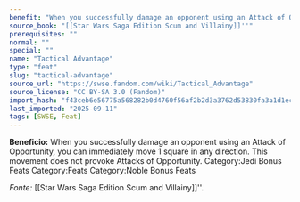 ```yaml
---
benefit: "When you successfully damage an opponent using an Attack of Opportunity, you can immediately move 1 square in any direction. This movement does not provoke Attacks of Opportunity. Category:Jedi Bonus Feats Category:Feats Category:Noble Bonus Feats"
source_book: "[[Star Wars Saga Edition Scum and Villainy]]''"
prerequisites: ""
normal: ""
special: ""
name: "Tactical Advantage"
type: "feat"
slug: "tactical-advantage"
source_url: "https://swse.fandom.com/wiki/Tactical_Advantage"
source_license: "CC BY-SA 3.0 (Fandom)"
import_hash: "f43ceb6e56775a568282b0d4760f56af2b2d3a3762d53830fa3a1d1ecbc41ab6"
last_imported: "2025-09-11"
tags: [SWSE, Feat]
---
```

**Beneficio:** When you successfully damage an opponent using an Attack of Opportunity, you can immediately move 1 square in any direction. This movement does not provoke Attacks of Opportunity. Category:Jedi Bonus Feats Category:Feats Category:Noble Bonus Feats

*Fonte:* [[Star Wars Saga Edition Scum and Villainy]]''.